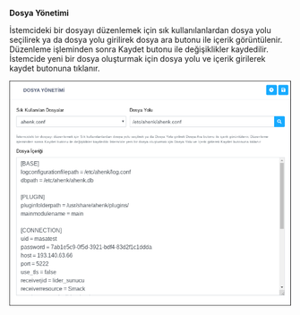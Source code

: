 **Dosya Yönetimi**

İstemcideki bir dosyayı düzenlemek için sık kullanılanlardan dosya yolu seçilirek ya da dosya yolu girilirek dosya ara butonu ile içerik görüntülenir. Düzenleme işleminden sonra Kaydet butonu ile değişiklikler kaydedilir. İstemcide yeni bir dosya oluşturmak için dosya yolu ve içerik girilerek kaydet butonuna tıklanır.

![Dosya Yönetimi](../images/sistem/dosya_yonetimi.png)<link href=/lider2.0/assets/style.css rel=stylesheet></link>
